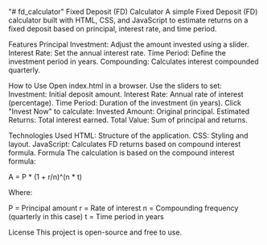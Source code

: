 "# fd_calculator" 
Fixed Deposit (FD) Calculator
A simple Fixed Deposit (FD) calculator built with HTML, CSS, and JavaScript to estimate returns on a fixed deposit based on principal, interest rate, and time period.

Features
Principal Investment: Adjust the amount invested using a slider.
Interest Rate: Set the annual interest rate.
Time Period: Define the investment period in years.
Compounding: Calculates interest compounded quarterly.

How to Use
Open index.html in a browser.
Use the sliders to set:
Investment: Initial deposit amount.
Interest Rate: Annual rate of interest (percentage).
Time Period: Duration of the investment (in years).
Click "Invest Now" to calculate:
Invested Amount: Original principal.
Estimated Returns: Total interest earned.
Total Value: Sum of principal and returns.

Technologies Used
HTML: Structure of the application.
CSS: Styling and layout.
JavaScript: Calculates FD returns based on compound interest formula.
Formula
The calculation is based on the compound interest formula:

A = P * (1 + r/n)^(n * t)
 
Where:

P = Principal amount
r = Rate of interest
n = Compounding frequency (quarterly in this case)
t = Time period in years

License
This project is open-source and free to use.
